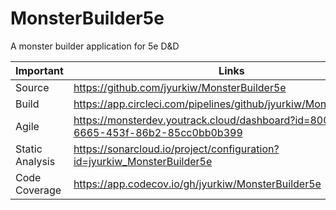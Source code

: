 # MonsterBuilder5e
A monster builder application for 5e D&amp;D

| Important       | Links |
|-----------------|----|
| Source          |https://github.com/jyurkiw/MonsterBuilder5e|
| Build           |https://app.circleci.com/pipelines/github/jyurkiw/MonsterBuilder5e|
| Agile           |https://monsterdev.youtrack.cloud/dashboard?id=8006f715-6665-453f-86b2-85cc0bb0b399|
| Static Analysis |https://sonarcloud.io/project/configuration?id=jyurkiw_MonsterBuilder5e|
| Code Coverage   |https://app.codecov.io/gh/jyurkiw/MonsterBuilder5e|


